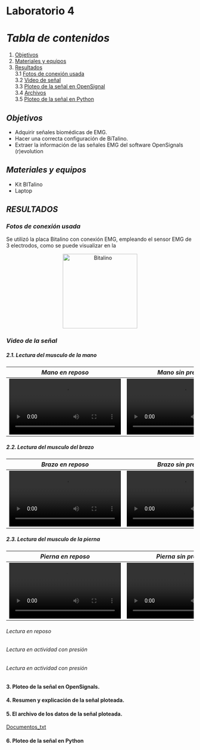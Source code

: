 
# Laboratorio 4

# *Tabla de contenidos*

1. [Objetivos](#id1)
2. [Materiales y equipos](#id2)
3. [Resultados](#id3)\
     3.1 [Fotos de conexión usada](#id4)\
     3.2 [Video de señal](#id5)\
     3.3 [Ploteo de la señal en OpenSignal](#id6)\
     3.4 [Archivos](#id7)\
     3.5 [Ploteo de la señal en Python](#id8)


## *Objetivos* <a name="id1"></a>
* Adquirir señales biomédicas de EMG.
* Hacer una correcta configuración de BiTalino.
* Extraer la información de las señales EMG del software OpenSignals (r)evolution

## *Materiales y equipos* <a name="id2"></a>
* Kit BITalino
* Laptop  

## *RESULTADOS* <a name="id3"></a>

### *Fotos de conexión usada* <a name="id4"></a>
Se utilizó la placa Bitalino con conexión EMG, empleando el sensor EMG de 3 electrodos, como se puede visualizar en la 

<p align="center">
  <img src="https://github.com/MariaZubiate/isb_2024_gh82/assets/164455359/be068f65-d8cb-4049-86eb-769473c3d3de" alt="Bitalino" width="200">
</p>



### *Video de la señal* <a name="id5"></a>

##### 2.1. Lectura del musculo de la mano

|  *Mano en reposo*  | *Mano sin presión* | *Mano con presión* |
|:------------:|:---------------:|:------------:|
|<video src="https://github.com/MariaZubiate/isb_2024_gh82/assets/164455359/8c07733a-7538-4480-b4ad-f8ff05b5f38c"></video>|<video src="https://github.com/MariaZubiate/isb_2024_gh82/assets/164455359/ccb2f6aa-a953-45ee-9942-67a8ae745be7"></video>|<video src="https://github.com/MariaZubiate/isb_2024_gh82/assets/164455359/43c03788-4cbd-44e8-83b4-b69e6f64da2f"></video>|



##### 2.2. Lectura del musculo del brazo

|  *Brazo en reposo*  | *Brazo sin presión* | *Brazo con presión* |
|:------------:|:---------------:|:------------:|
|<video src="https://github.com/MariaZubiate/isb_2024_gh82/assets/164455359/ba43d724-7204-4ad6-aaed-bf3308490e7e"></video>|<video src="https://github.com/MariaZubiate/isb_2024_gh82/assets/164455359/ee81fd0d-6b0a-4ae4-9b1a-e9948c32d394"></video>|<video src="https://github.com/MariaZubiate/isb_2024_gh82/assets/164455359/e851e9cb-2889-4f30-814d-93e3a1622012"></video>|

 

##### 2.3. Lectura del musculo de la pierna

|  *Pierna en reposo*  | *Pierna sin presión* | *Pierna con presión* |
|:------------:|:---------------:|:------------:|
|<video src="https://github.com/MariaZubiate/isb_2024_gh82/assets/164455359/9c89bdef-4107-46ef-871c-6762a52f5378"></video>|<video src="https://github.com/MariaZubiate/isb_2024_gh82/assets/164455359/0c059628-d641-49e3-9f8a-c8d99518e482"></video>|<video src="https://github.com/MariaZubiate/isb_2024_gh82/assets/164455359/305c3eea-6430-4a4c-99c0-b83f9ac8d573"></video>|

 
###### Lectura en reposo 



###### Lectura en actividad con presión 



###### Lectura en actividad con presión

 
#### 3. Ploteo de la señal en OpenSignals.



#### 4. Resumen y explicación de la señal ploteada.

#### 5. El archivo de los datos de la señal ploteada.

[Documentos_txt](./Documentos_txt)

#### 6. Ploteo de la señal en Python



